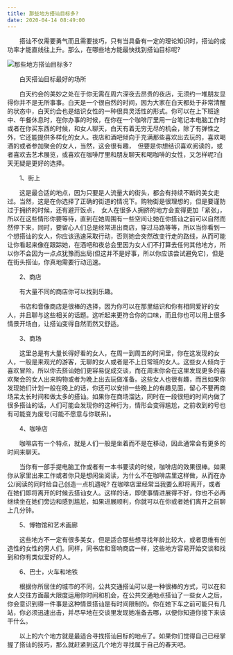 ```yaml
---
title: 那些地方搭讪目标多?
date: 2020-04-14 08:49:00
---
```




　　搭讪不仅需要勇气而且需要技巧，只有当具备有一定的理论知识时，搭讪的成功率才能直线往上升。那么，在哪些地方能最快找到搭讪目标呢?

![那些地方搭讪目标多?](/img/5d5e23a4fffa1bd3f20e0ab760d736ed.jpg)

　　白天搭讪目标最好的场所

　　白天约会的美妙之处在于你无需在周六深夜去昂贵的夜店，无须约一堆朋友显得你并不是无所事事。白天是一个很自然的时间，因为大家在白天都处于非常清醒的状态中，白天约会也是结识女性的一种很具灵活性的形式。你可以在上下班途中、午餐休息时，在你办事的时候，在你在一个咖啡厅里用一台笔记本电脑工作时或者在你买东西的时候，和女人聊天，白天有着无穷无尽的机会，除了有弹性之外，它还能提供多样化的女人。夜店和酒吧倾向于充满那些喜欢出去玩的，喜欢喝酒的或者参加聚会的女人，当然，这会很有趣，　但要是你想结识喜欢阅读的，或者喜欢去艺术展览，或喜欢在咖啡厅里和朋友聊天和喝咖啡的女性，又怎样呢?白天无疑是更好的选择。

　　1、街上

　　这是最合适的地点，因为只要是人流量大的街头，都会有持续不断的美女走过。当然，这是在你选择了正确的街道的情况下。购物街是很理想的，但是要谨防过于拥挤的时候，还有避开饭点，　女人在很多人拥挤的地方会变得更加「紧张」，所以在这些情形你要等待，直到在她周围有一些空间让她在你搭讪之前可以自然而然停下来，同时，要留心人们总是经常进出商店，穿过马路等等，所以当你看到一个想搭讪的女人，你应该迅速采取行动，否则她会突然改变行走的路线，从而可能让你看起来像在跟踪她，在酒吧和夜总会里因为女人们不打算去任何其他地方，所以你不会因为一点点犹豫而出局(但这并不是好事，所以你应该尝试避免它)，但是在街头搭讪，你真地需要行动迅速。

　　2、商店

　　有大量不同的商店你可以找到乐趣。

　　书店和音像商店是很棒的选择，因为你可以在那里结识和你有相同爱好的女人，并且聊与这些相关的话题。这听起来更符合你的口味，而且你也可以用上很多情景开场白，让搭讪变得自然而然又舒适。

　　3、商场

　　这里总是有大量长得好看的女人，在周一到周五的时间里，你在这发现的女人，一般是来观光的游客，无聊的女人或者是不上日常班的女人。这些女人倾向于喜欢冒险，所以你去搭讪她们更容易促成交谈，而在周末你会在这里发现更多的喜欢聚会的女人出来购物或者为晚上出去玩做准备。这些女人也很有趣，而且如果你发现她们计划一般在晚上的话，你还可以安排一些晚上的有趣见面，留心不要再商场呆太长时间和做太多的搭讪。如果你在商场溜达，同时在一段很短的时间内做了很多搭讪的话，人们可能会发现你的这种行为，情形会变得尴尬，之前收到的号也有可能变为废号(可能不愿意与你联系)。

　　4、咖啡店

　　咖啡店有一个特点，就是人们一般是坐着而不是在移动，因此通常会有更多的时间来聊天。

　　当你有一部手提电脑工作或者有一本书要读的时候，咖啡店的效果很棒。如果你从家里出来工作或者你只是想闲坐阅读，为什么不在咖啡店里这样做，从而在办公/阅读的同时给自己创造一点机遇呢? 在咖啡店里经常当我要么即将离开，或者在她们即将离开的时候去搭讪女人。这样的话，即使事情进展得不好，你也不必再继续坐在她们旁边和感到尴尬，如果进展顺利，你就可以在你或者她们离开之前聊上几分钟。

　　5、博物馆和艺术画廊

　　这些地方不一定有很多美女，但是适合那些想寻找年龄比较大，或者思维有创造性的女性的男人们。同样，同书店和音响商店一样，这些地方容易开始交谈和找到和你有类似爱好的人。

　　6、巴士，火车和地铁

　　根据你所居住的城市的不同，公共交通搭讪可以是一种很棒的方式，可以在和女人交往方面最大限度运用你时间和机会，在公共交通地点搭讪了一些女人之后，你会意识到得一件事是这种情景搭讪是有时间限制的。你在她下车之前可能只有几站，你必须迅速出击，并尽早地在交谈里发现她准备去哪，以便你知道你接下来该干什么。

　　以上的六个地方就是最适合寻找搭讪目标的地点了。如果你们觉得自己已经掌握了搭讪的技巧，那么就赶紧到这几个地方寻找属于自己的春天吧。